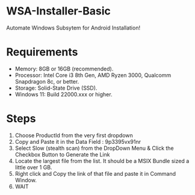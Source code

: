 # WSA-Installer-Basic

Automate Windows Subsytem for Android Installation!

# Requirements
<ul>
    <li>Memory: 8GB or 16GB (recommended).</li>
    <li>Processor: Intel Core i3 8th Gen, AMD Ryzen 3000, Qualcomm Snapdragon 8c, or better.</li>
    <li>Storage: Solid-State Drive (SSD).</li>
    <li>Windows 11: Build 22000.xxx or higher.</li>
</ul>


# Steps
<ol>
  <li>Choose ProductId from the very first dropdown</li>
  <li>Copy and Paste it in the Data Field : 9p3395vx91nr</li>
  <li>Select Slow (stealth scan) from the DropDown Menu & Click the Checkbox Button to Generate the Link</li>
  <li>Locate the largest file from the list. It should be a MSIX Bundle sized a little over 1 GB.</li>
  <li>Right click and Copy the link of that file and paste it in Command Window.</li>
  <li>WAIT</li>
</ol>

